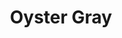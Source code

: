 ---
language: id
layout: product-item
title: Oyster Gray
description: Description in &amp; Oyster Gray
keyword: keyword in Oyster Gray
image: /images/SPLIT-FACE-8-Oyster-Grey.jpg
sub-title: Oyster Gray
article-1: Height &#58; 6″, 8″, 12″ x Random <br>Length &#58; 4″ - 24″ <br>Thickness &#58; 3/8″ - 3/4″ <br>Color &#58; light to dark tones of gray
title-right: Oyster Gray
article-right: Oyster Gray
title-2: Oyster Gray
article-2: Oyster Gray
article-3: Oyster Gray
alt-slide1: Oyster Gray
alt-slide2: Oyster Gray
alt-slide3: Oyster Gray
slide1: /images/SPLIT-FACE-8-Oyster-Grey.jpg
slide2: /images/SPLIT-FACE-8-Oyster-Grey.jpg
slide3: /images/SPLIT-FACE-8-Oyster-Grey.jpg
---